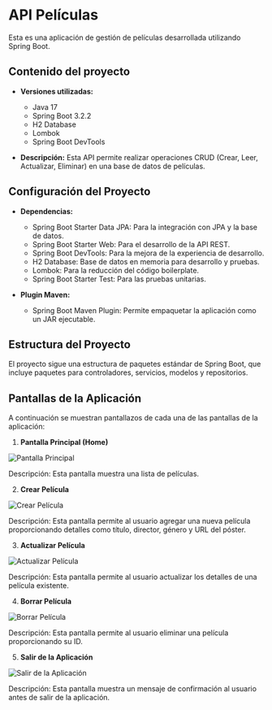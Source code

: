 # API Películas

Esta es una aplicación de gestión de películas desarrollada utilizando Spring Boot.

## Contenido del proyecto

- **Versiones utilizadas:**
  - Java 17
  - Spring Boot 3.2.2
  - H2 Database
  - Lombok
  - Spring Boot DevTools
  
- **Descripción:**
  Esta API permite realizar operaciones CRUD (Crear, Leer, Actualizar, Eliminar) en una base de datos de películas.
  
## Configuración del Proyecto

- **Dependencias:**
  - Spring Boot Starter Data JPA: Para la integración con JPA y la base de datos.
  - Spring Boot Starter Web: Para el desarrollo de la API REST.
  - Spring Boot DevTools: Para la mejora de la experiencia de desarrollo.
  - H2 Database: Base de datos en memoria para desarrollo y pruebas.
  - Lombok: Para la reducción del código boilerplate.
  - Spring Boot Starter Test: Para las pruebas unitarias.

- **Plugin Maven:**
  - Spring Boot Maven Plugin: Permite empaquetar la aplicación como un JAR ejecutable.

## Estructura del Proyecto

El proyecto sigue una estructura de paquetes estándar de Spring Boot, que incluye paquetes para controladores, servicios, modelos y repositorios.

## Pantallas de la Aplicación

A continuación se muestran pantallazos de cada una de las pantallas de la aplicación:

1. **Pantalla Principal (Home)**

![Pantalla Principal](screenshots/home_screen.png)

Descripción: Esta pantalla muestra una lista de películas.

2. **Crear Película**

![Crear Película](screenshots/create_movie_screen.png)

Descripción: Esta pantalla permite al usuario agregar una nueva película proporcionando detalles como título, director, género y URL del póster.

3. **Actualizar Película**

![Actualizar Película](screenshots/update_movie_screen.png)

Descripción: Esta pantalla permite al usuario actualizar los detalles de una película existente.

4. **Borrar Película**

![Borrar Película](screenshots/delete_movie_screen.png)

Descripción: Esta pantalla permite al usuario eliminar una película proporcionando su ID.

5. **Salir de la Aplicación**

![Salir de la Aplicación](screenshots/exit_screen.png)

Descripción: Esta pantalla muestra un mensaje de confirmación al usuario antes de salir de la aplicación.

